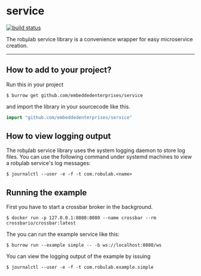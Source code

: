 # service

[![build status](http://gitlab.pattig.rocks/robulab/Backend/service/badges/master/build.svg)](http://gitlab.pattig.rocks/robulab/Backend/service/commits/master)

The robµlab service library is a convenience wrapper for easy microservice creation.

---

## How to add to your project?

Run this in your project

```
$ burrow get github.com/embeddedenterprises/service
```

and import the library in your sourcecode like this.

```go
import "github.com/embeddedenterprises/service"
```

## How to view logging output

The robµlab service library uses the system logging daemon to store log files. You can use the following command under systemd machines to view a robµlab service's log messages:

```
$ journalctl --user -e -f -t com.robulab.<name>
```

## Running the example

First you have to start a crossbar broker in the background.

```
$ docker run -p 127.0.0.1:8080:8080 --name crossbar --rm crossbario/crossbar:latest
```

The you can run the example service like this:

```
$ burrow run --example simple -- -b ws://localhost:8080/ws
```

You can view the logging output of the example by issuing

```
$ journalctl --user -e -f -t com.robulab.example.simple
```
